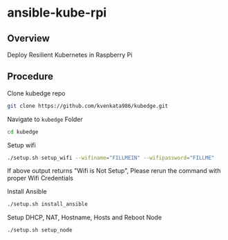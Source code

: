 # ansible-kube-rpi

## Overview

Deploy Resilient Kubernetes in Raspberry Pi

## Procedure

Clone kubedge repo

```bash
git clone https://github.com/kvenkata986/kubedge.git
```

Navigate to `kubedge` Folder

```bash
cd kubedge
```

Setup wifi

```bash
./setup.sh setup_wifi --wifiname="FILLMEIN" --wifipassword="FILLME"
```

If above output returns "Wifi is Not Setup", Please rerun the command with proper Wifi Credentials

Install Ansible

```bash
./setup.sh install_ansible
```

Setup DHCP, NAT, Hostname, Hosts and Reboot Node

```bash
./setup.sh setup_node
```

